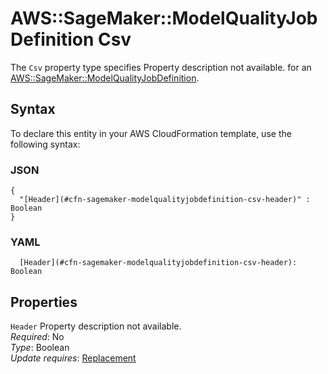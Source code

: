 # AWS::SageMaker::ModelQualityJobDefinition Csv<a name="aws-properties-sagemaker-modelqualityjobdefinition-csv"></a>

<a name="aws-properties-sagemaker-modelqualityjobdefinition-csv-description"></a>The `Csv` property type specifies Property description not available\. for an [AWS::SageMaker::ModelQualityJobDefinition](aws-resource-sagemaker-modelqualityjobdefinition.md)\.

## Syntax<a name="aws-properties-sagemaker-modelqualityjobdefinition-csv-syntax"></a>

To declare this entity in your AWS CloudFormation template, use the following syntax:

### JSON<a name="aws-properties-sagemaker-modelqualityjobdefinition-csv-syntax.json"></a>

```
{
  "[Header](#cfn-sagemaker-modelqualityjobdefinition-csv-header)" : Boolean
}
```

### YAML<a name="aws-properties-sagemaker-modelqualityjobdefinition-csv-syntax.yaml"></a>

```
  [Header](#cfn-sagemaker-modelqualityjobdefinition-csv-header): Boolean
```

## Properties<a name="aws-properties-sagemaker-modelqualityjobdefinition-csv-properties"></a>

`Header` <a name="cfn-sagemaker-modelqualityjobdefinition-csv-header"></a>
Property description not available\.  
_Required_: No  
_Type_: Boolean  
_Update requires_: [Replacement](https://docs.aws.amazon.com/AWSCloudFormation/latest/UserGuide/using-cfn-updating-stacks-update-behaviors.html#update-replacement)
